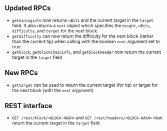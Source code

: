 Updated RPCs
---
- `getmininginfo` now returns `nBits` and the current target in the `target` field. It also returns a `next` object which specifies the `height`, `nBits`, `difficulty`, and `target` for the next block.
- `getdifficulty` can now return the difficulty for the next block (rather than the current tip) when calling with the boolean `next` argument set to true.
- `getblock`, `getblockchaininfo`, and `getblockheader` now return the current target in the `target` field

New RPCs
---
- `gettarget` can be used to return the current target (for tip) or target for the next block (with the `next` argument)

REST interface
---
- `GET /rest/block/<BLOCK-HASH>` and `GET /rest/headers/<BLOCK-HASH>` now return the current target in the `target` field
